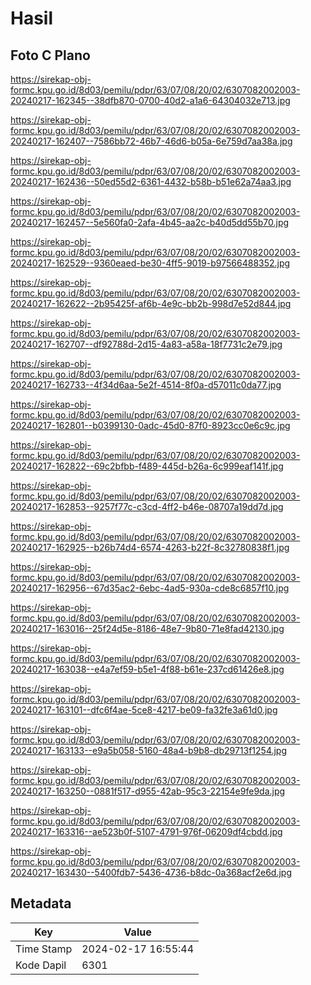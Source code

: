 # Hasil

## Foto C Plano

https://sirekap-obj-formc.kpu.go.id/8d03/pemilu/pdpr/63/07/08/20/02/6307082002003-20240217-162345--38dfb870-0700-40d2-a1a6-64304032e713.jpg

https://sirekap-obj-formc.kpu.go.id/8d03/pemilu/pdpr/63/07/08/20/02/6307082002003-20240217-162407--7586bb72-46b7-46d6-b05a-6e759d7aa38a.jpg

https://sirekap-obj-formc.kpu.go.id/8d03/pemilu/pdpr/63/07/08/20/02/6307082002003-20240217-162436--50ed55d2-6361-4432-b58b-b51e62a74aa3.jpg

https://sirekap-obj-formc.kpu.go.id/8d03/pemilu/pdpr/63/07/08/20/02/6307082002003-20240217-162457--5e560fa0-2afa-4b45-aa2c-b40d5dd55b70.jpg

https://sirekap-obj-formc.kpu.go.id/8d03/pemilu/pdpr/63/07/08/20/02/6307082002003-20240217-162529--9360eaed-be30-4ff5-9019-b97566488352.jpg

https://sirekap-obj-formc.kpu.go.id/8d03/pemilu/pdpr/63/07/08/20/02/6307082002003-20240217-162622--2b95425f-af6b-4e9c-bb2b-998d7e52d844.jpg

https://sirekap-obj-formc.kpu.go.id/8d03/pemilu/pdpr/63/07/08/20/02/6307082002003-20240217-162707--df92788d-2d15-4a83-a58a-18f7731c2e79.jpg

https://sirekap-obj-formc.kpu.go.id/8d03/pemilu/pdpr/63/07/08/20/02/6307082002003-20240217-162733--4f34d6aa-5e2f-4514-8f0a-d57011c0da77.jpg

https://sirekap-obj-formc.kpu.go.id/8d03/pemilu/pdpr/63/07/08/20/02/6307082002003-20240217-162801--b0399130-0adc-45d0-87f0-8923cc0e6c9c.jpg

https://sirekap-obj-formc.kpu.go.id/8d03/pemilu/pdpr/63/07/08/20/02/6307082002003-20240217-162822--69c2bfbb-f489-445d-b26a-6c999eaf141f.jpg

https://sirekap-obj-formc.kpu.go.id/8d03/pemilu/pdpr/63/07/08/20/02/6307082002003-20240217-162853--9257f77c-c3cd-4ff2-b46e-08707a19dd7d.jpg

https://sirekap-obj-formc.kpu.go.id/8d03/pemilu/pdpr/63/07/08/20/02/6307082002003-20240217-162925--b26b74d4-6574-4263-b22f-8c32780838f1.jpg

https://sirekap-obj-formc.kpu.go.id/8d03/pemilu/pdpr/63/07/08/20/02/6307082002003-20240217-162956--67d35ac2-6ebc-4ad5-930a-cde8c6857f10.jpg

https://sirekap-obj-formc.kpu.go.id/8d03/pemilu/pdpr/63/07/08/20/02/6307082002003-20240217-163016--25f24d5e-8186-48e7-9b80-71e8fad42130.jpg

https://sirekap-obj-formc.kpu.go.id/8d03/pemilu/pdpr/63/07/08/20/02/6307082002003-20240217-163038--e4a7ef59-b5e1-4f88-b61e-237cd61426e8.jpg

https://sirekap-obj-formc.kpu.go.id/8d03/pemilu/pdpr/63/07/08/20/02/6307082002003-20240217-163101--dfc6f4ae-5ce8-4217-be09-fa32fe3a61d0.jpg

https://sirekap-obj-formc.kpu.go.id/8d03/pemilu/pdpr/63/07/08/20/02/6307082002003-20240217-163133--e9a5b058-5160-48a4-b9b8-db29713f1254.jpg

https://sirekap-obj-formc.kpu.go.id/8d03/pemilu/pdpr/63/07/08/20/02/6307082002003-20240217-163250--0881f517-d955-42ab-95c3-22154e9fe9da.jpg

https://sirekap-obj-formc.kpu.go.id/8d03/pemilu/pdpr/63/07/08/20/02/6307082002003-20240217-163316--ae523b0f-5107-4791-976f-06209df4cbdd.jpg

https://sirekap-obj-formc.kpu.go.id/8d03/pemilu/pdpr/63/07/08/20/02/6307082002003-20240217-163430--5400fdb7-5436-4736-b8dc-0a368acf2e6d.jpg


## Metadata

| Key        | Value               |
| ---------- | ------------------- |
| Time Stamp | 2024-02-17 16:55:44 |
| Kode Dapil | 6301                |



